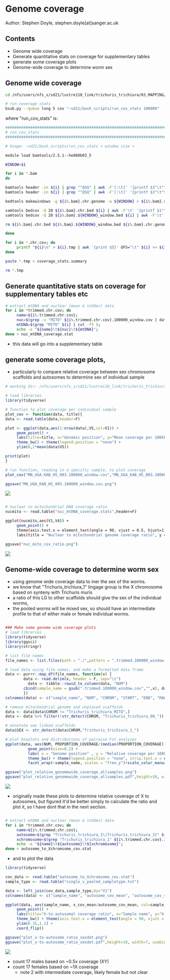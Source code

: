 # Genome coverage

Author: Stephen Doyle, stephen.doyle[at]sanger.ac.uk

## Contents
- Genome wide coverage
- Generate quantitative stats on coverage for supplementary tables
- generate some coverage plots
- Genome-wide coverage to determine worm sex


## Genome wide coverage
```bash
cd /nfs/users/nfs_s/sd21/lustre118_link/trichuris_trichiura/03_MAPPING/COV_STATS

# run coverage stats
bsub.py --queue long 5 cov "~sd21/bash_scripts/run_cov_stats 100000"

```

where "run_cov_stats" is:

```bash
##########################################################################################
# run_cov_stats
##########################################################################################

# Usage: ~sd21/bash_scripts/run_cov_stats < window size >

module load bamtools/2.5.1--he860b03_5

WINDOW=$1

for i in *.bam
do

bamtools header -in ${i} | grep "^@SQ" | awk -F'[:\t]' '{printf $3"\t"1"\t"$5"\n"}' OFS="\t" > ${i%.bam}.chr.bed
bamtools header -in ${i} | grep "^@SQ" | awk -F'[:\t]' '{printf $3"\t"$5"\n"}' OFS="\t" > ${i%.bam}.chr.genome

bedtools makewindows -g ${i%.bam}.chr.genome -w ${WINDOW} > ${i%.bam}.${WINDOW}_window.bed

samtools bedcov -Q 20 ${i%.bam}.chr.bed ${i} | awk -F'\t' '{printf $1"\t"$2"\t"$3"\t"$4"\t"$4/($3-$2)"\n"}' OFS="\t" > ${i%.bam}.chr.cov
samtools bedcov -Q 20 ${i%.bam}.${WINDOW}_window.bed ${i} | awk -F'\t' '{printf $1"\t"$2"\t"$3"\t"$4"\t"$4/($3-$2)"\n"}' OFS="\t" > ${i%.bam}.${WINDOW}_window.cov

rm ${i%.bam}.chr.bed ${i%.bam}.${WINDOW}_window.bed ${i%.bam}.chr.genome

done

for i in *.chr.cov; do
     printf "${i}\n" > ${i}.tmp | awk '{print $5}' OFS="\t" ${i} >> ${i}.tmp;
done

paste *.tmp > coverage_stats.summary

rm *.tmp

```

## Generate quantitative stats on coverage for supplementary tables etc

```bash
# extract mtDNA and nuclear (mean & stddev) data
for i in *trimmed.chr.cov; do
     name=${i%.trimmed.chr.cov};
     nuc=$(grep -v "MITO" ${i%.trimmed.chr.cov}.100000_window.cov | datamash mean 5 sstdev 5 );
     mtDNA=$(grep "MITO" ${i} | cut -f5 );
     echo -e "${name}\t${nuc}\t${mtDNA}";
done > nuc_mtDNA_coverage.stat

```

- this data will go into a supplementary table



## generate some coverage plots,
- particularly to compare relative coverage between sex chromosome scaffolds and autosomes to determine sex of individual sample

```R
# working dir: /nfs/users/nfs_s/sd21/lustre118_link/trichuris_trichiura/03_MAPPING/COV_STATS

# load libraries
library(tidyverse)

# function to plot coverage per individual sample
plot_cov <- function(data, title){
data <- read.table(data,header=F)

plot <- ggplot(data,aes(1:nrow(data),V5,col=V1)) +
     geom_point() +
     labs(title=title, x="Genomic position", y="Mean coverage per 100kb window") +
     theme_bw() + theme(legend.position = "none") +
     ylim(0,2*mean(data$V5))

print(plot)
}

# run function, reading in a specific sample, to plot coverage
plot_cov("MN_UGA_KAB_HS_003.100000_window.cov","MN_UGA_KAB_HS_003.100000_window.cov")

ggsave("MN_UGA_KAB_HS_003.100000_window.cov.png")

```

![](../04_analysis/MN_UGA_KAB_HS_003.100000_window.cov.png)

```bash

# nuclear to mitochondrial DNA coverage ratio
nucmito <- read.table("nuc_mtDNA_coverage.stats",header=F)

ggplot(nucmito,aes(V1,V4)) +
     geom_point() +
     theme(axis.text.x = element_text(angle = 90, vjust = 0.5, hjust=1)) +
     labs(title = "Nuclear to mitochondrial genome coverage ratio", y = "Coverage Ratio")

ggsave("nuc_mito_cov_ratio.png")

```

![](../04_analysis/nuc_mito_cov_ratio.png)


## Genome-wide coverage to determine worm sex
- using genome wide coverage data to iner the sex of the worms.
- we know that "Trichuris_trichiura_1" lingage group is the X chromosome based on synteny with Trichuris muris
- a ratio of this LG to other scaffolds should give the sex of the individual worms,
- the pooled worms will be mixed sex, so should have an intermediate profile to that of either male or female individual worms.

```R

### Make some genome wide coverage plots
# load libraries
library(tidyverse)
library(ggsci)
library(stringr)

# list file names
file_names <- list.files(path = "./",pattern = ".trimmed.100000_window.cov")

# load data using file names, and make a formatted data frame
data <- purrr::map_df(file_names, function(x) {
     	data <- read.delim(x, header = F, sep="\t")
          data <- tibble::rowid_to_column(data, "NUM")
     	cbind(sample_name = gsub(".trimmed.100000_window.cov","",x), data)
     	})
colnames(data) <- c("sample_name", "NUM", "CHROM", "START", "END", "RAW_COVERAGE", "PROPORTION_COVERAGE")

# remove mitochondrial genome and unplaced scaffolds
data <- data[data$CHROM != "Trichuris_trichiura_MITO",]
data <- data %>% filter(!str_detect(CHROM, "Trichuris_trichiura_00_"))

# annotate sex linked scaffolds
data$SEX <- str_detect(data$CHROM,"Trichuris_trichiura_1_")

# plot boxplots and distributions of pairwise Fst analyses
ggplot(data, aes(NUM, PROPORTION_COVERAGE/(median(PROPORTION_COVERAGE)), col=SEX, group = sample_name)) +
          geom_point(size=0.2) +
          labs( x = "Genome position" , y = "Relative coverage per 100kb window") +
          theme_bw() + theme(legend.position = "none", strip.text.x = element_text(size = 6)) +
          facet_wrap(~sample_name, scales = "free_y")+scale_color_manual(values=rep(c("orange","blue"),2))+ theme_classic()

ggsave("plot_relative_genomewide_coverage_allsamples.png")
ggsave("plot_relative_genomewide_coverage_allsamples.pdf",height=10, width=20, useDingbats=FALSE)

```

![](../04_analysis/plot_relative_genomewide_coverage_allsamples.png)

- originally made these plots to determine relative coverage of X to autosomes, but figured it'd be better simply to calculate the ratio and plot it, so I have dont that in the next section.


```bash

# extract mtDNA and nuclear (mean & stddev) data
for i in *trimmed.chr.cov; do
     name=${i%.trimmed.chr.cov};
     autosome=$(grep "Trichuris_trichiura_2\|Trichuris_trichiura_3]" ${i%.trimmed.chr.cov}.100000_window.cov | datamash mean 5 sstdev 5 );
     xchromosome=$(grep "Trichuris_trichiura_1" ${i%.trimmed.chr.cov}.100000_window.cov | datamash mean 5 sstdev 5  );
     echo -e "${name}\t${autosome}\t${xchromosome}";
done > autosome_to_Xchromsome_cov.stat

```

- and to plot the data

```R
library(tidyverse)

cov_data <- read.table("autosome_to_Xchromsome_cov.stat")
sample_type <- read.table("single_v_pooled_sampletype.txt")

data <- left_join(cov_data,sample_type,by="V1")
colnames(data) <- c("sample_name", "autosome_cov_mean", "autosome_cov_sd", "x_cov_mean", "x_cov_sd", "sample_type" )

ggplot(data, aes(sample_name, x_cov_mean/autosome_cov_mean, col=sample_type)) +
     geom_point() +
     labs(title="X-to-autosomal coverage ratio", x="Sample name", y="X-to-autosomal coverage ratio") +
     theme_bw() + theme(axis.text.x = element_text(angle = 90, vjust = 0.5, hjust=1)) +
     ylim(0.35,1.2) +
     coord_flip()

ggsave("plot_x-to-autosome_ratio_sexdet.png")
ggsave("plot_x-to-autosome_ratio_sexdet.pdf",height=10, width=7, useDingbats=FALSE)

```

![](../04_analysis/plot_x-to-autosome_ratio_sexdet.png)

- count 17 males based on ~0.5x coverage (XY)
- count 17 females based on ~1X coverage
     - note 2 with intermediate coverage, likely female but not clear
